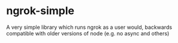 # ngrok-simple
A very simple library which runs ngrok as a user would, backwards compatible with older versions of node (e.g. no async and others)
